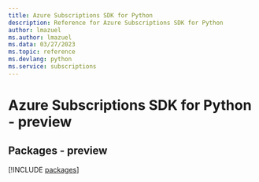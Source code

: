 ```yaml
---
title: Azure Subscriptions SDK for Python
description: Reference for Azure Subscriptions SDK for Python
author: lmazuel
ms.author: lmazuel
ms.data: 03/27/2023
ms.topic: reference
ms.devlang: python
ms.service: subscriptions
---
```

# Azure Subscriptions SDK for Python - preview
## Packages - preview
[!INCLUDE [packages](subscriptions-index.md)]